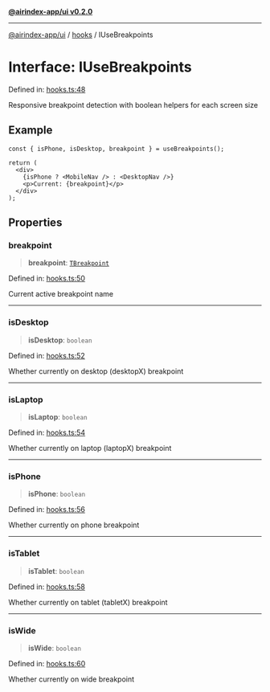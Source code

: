 [**@airindex-app/ui v0.2.0**](../../README.md)

***

[@airindex-app/ui](../../README.md) / [hooks](../README.md) / IUseBreakpoints

# Interface: IUseBreakpoints

Defined in: [hooks.ts:48](https://github.com/airindex-app/ui/blob/d4937753d6b61e212bc6c6c85f1f66df7da59eda/src/types/hooks.ts#L48)

Responsive breakpoint detection with boolean helpers for each screen size

## Example

```tsx
const { isPhone, isDesktop, breakpoint } = useBreakpoints();

return (
  <div>
    {isPhone ? <MobileNav /> : <DesktopNav />}
    <p>Current: {breakpoint}</p>
  </div>
);
```

## Properties

### breakpoint

> **breakpoint**: [`TBreakpoint`](../type-aliases/TBreakpoint.md)

Defined in: [hooks.ts:50](https://github.com/airindex-app/ui/blob/d4937753d6b61e212bc6c6c85f1f66df7da59eda/src/types/hooks.ts#L50)

Current active breakpoint name

***

### isDesktop

> **isDesktop**: `boolean`

Defined in: [hooks.ts:52](https://github.com/airindex-app/ui/blob/d4937753d6b61e212bc6c6c85f1f66df7da59eda/src/types/hooks.ts#L52)

Whether currently on desktop (desktopX) breakpoint

***

### isLaptop

> **isLaptop**: `boolean`

Defined in: [hooks.ts:54](https://github.com/airindex-app/ui/blob/d4937753d6b61e212bc6c6c85f1f66df7da59eda/src/types/hooks.ts#L54)

Whether currently on laptop (laptopX) breakpoint

***

### isPhone

> **isPhone**: `boolean`

Defined in: [hooks.ts:56](https://github.com/airindex-app/ui/blob/d4937753d6b61e212bc6c6c85f1f66df7da59eda/src/types/hooks.ts#L56)

Whether currently on phone breakpoint

***

### isTablet

> **isTablet**: `boolean`

Defined in: [hooks.ts:58](https://github.com/airindex-app/ui/blob/d4937753d6b61e212bc6c6c85f1f66df7da59eda/src/types/hooks.ts#L58)

Whether currently on tablet (tabletX) breakpoint

***

### isWide

> **isWide**: `boolean`

Defined in: [hooks.ts:60](https://github.com/airindex-app/ui/blob/d4937753d6b61e212bc6c6c85f1f66df7da59eda/src/types/hooks.ts#L60)

Whether currently on wide breakpoint
